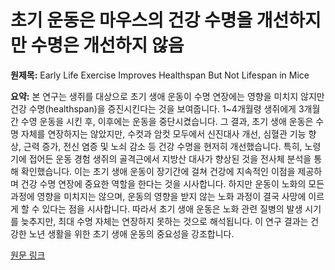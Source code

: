 # 초기 운동은 마우스의 건강 수명을 개선하지만 수명은 개선하지 않음

**원제목:** Early Life Exercise Improves Healthspan But Not Lifespan in Mice

**요약:** 본 연구는 생쥐를 대상으로 초기 생애 운동이 수명 연장에는 영향을 미치지 않지만 건강 수명(healthspan)을 증진시킨다는 것을 보여줍니다.  1~4개월령 생쥐에게 3개월간 수영 운동을 시킨 후, 이후에는 운동을 중단시켰습니다.  그 결과, 초기 생애 운동은 수명 자체를 연장하지는 않았지만, 수컷과 암컷 모두에서 신진대사 개선, 심혈관 기능 향상, 근력 증가, 전신 염증 및 노쇠 감소 등 건강 수명을 현저히 개선했습니다.  특히, 노령기에 접어든 운동 경험 생쥐의 골격근에서 지방산 대사가 향상된 것을 전사체 분석을 통해 확인했습니다.  이는 초기 생애 운동이 장기간에 걸쳐 건강에 지속적인 이점을 제공하며 건강 수명 연장에 중요한 역할을 한다는 것을 시사합니다.  하지만 운동이 노화의 모든 과정에 영향을 미치지는 않으며, 운동의 영향을 받지 않는 노화 과정이 결국 사망에 이르게 할 수 있다는 점을 시사합니다.  따라서 초기 생애 운동은 노화 관련 질병의 발생 시기를 늦추지만, 최대 수명 자체는 연장하지 못하는 것으로 해석됩니다.  이 연구 결과는 건강한 노년 생활을 위한 초기 생애 운동의 중요성을 강조합니다.

[원문 링크](https://www.fightaging.org/archives/2025/07/early-life-exercise-improves-healthspan-but-not-lifespan-in-mice/)
